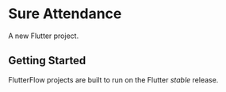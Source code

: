 # Sure Attendance

A new Flutter project.

## Getting Started

FlutterFlow projects are built to run on the Flutter _stable_ release.
